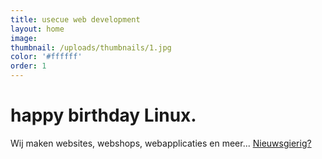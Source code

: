 ```yaml
---
title: usecue web development
layout: home
image:
thumbnail: /uploads/thumbnails/1.jpg
color: '#ffffff'
order: 1
---
```



# happy birthday Linux.

Wij maken websites, webshops, webapplicaties en meer... [Nieuwsgierig?](/contact)